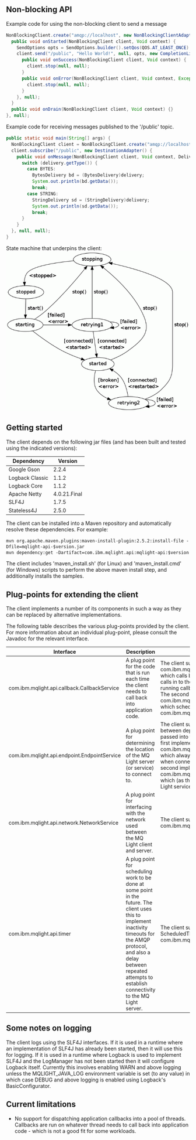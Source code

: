 ## Non-blocking API

Example code for using the non-blocking client to send a message

```java
NonBlockingClient.create("amqp://localhost", new NonBlockingClientAdapter() {
  public void onStarted(NonBlockingClient client, Void context) {
    SendOptions opts = SendOptions.builder().setQos(QOS.AT_LEAST_ONCE).build();
    client.send("/public", "Hello World!", null, opts, new CompletionListener() {
      public void onSuccess(NonBlockingClient client, Void context) {
        client.stop(null, null);
      }
      public void onError(NonBlockingClient client, Void context, Exception exception) {
        client.stop(null, null);
      }
    }, null);
  }
  public void onDrain(NonBlockingClient client, Void context) {}
}, null);
```

Example code for receiving messages published to the '/public' topic.

```java
public static void main(String[] args) {
  NonBlockingClient client = NonBlockingClient.create("amqp://localhost", null, null);
  client.subscribe("/public", new DestinationAdapter() {
    public void onMessage(NonBlockingClient client, Void context, Delivery delivery) {
      switch (delivery.getType()) {
        case BYTES:
          BytesDelivery bd = (BytesDelivery)delivery;
          System.out.println(bd.getData());
          break;
        case STRING:
          StringDelivery sd = (StringDelivery)delivery;
          System.out.println(sd.getData());
          break;
      }
    }
  }, null, null);
}
```

State machine that underpins the client:  
![Diagram of a state machine](mqlight/src/main/java/com/ibm/mqlight/api/doc-files/sm.gif)

## Getting started

The client depends on the following jar files (and has been built and tested
using the indicated versions):

Dependency      | Version  
--------------- | -------------
Google Gson     | 2.2.4
Logback Classic | 1.1.2
Logback Core    | 1.1.2
Apache Netty    | 4.0.21.Final
SLF4J           | 1.7.5
Stateless4J     | 2.5.0

The client can be installed into a Maven repository and automatically resolve these dependencies. For example:
    
```
mvn org.apache.maven.plugins:maven-install-plugin:2.5.2:install-file -Dfile=mqlight-api-$version.jar
mvn dependency:get -Dartifact=com.ibm.mqlight.api:mqlight-api:$version
```

The client includes 'maven_install.sh' (for Linux) and 'maven_install.cmd' (for Windows) scripts to perform the
above maven install step, and additionally installs the samples.

## Plug-points for extending the client

The client implements a number of its components in such a way as they can be
replaced by alternative implementations.

The following table describes the various plug-points provided by the client.
For more information about an individual plug-point, please consult the
Javadoc for the relevant interface.

Interface                                    | Description                                                                                                                                                                                                                                        | Supplied implementations
-------------------------------------------- | -------------------------------------------------------------------------------------------------------------------------------------------------------------------------------------------------------------------------------------------------- | ------------------------------------------------------------------------------------------------------------------------------------------------------------------------------------------------------------------------------------------------------------------------------------------------------------------------------------------------------------------------------------------------------------------------------------------------------------------------------------------------------------------------------------------------------------------------------------
com.ibm.mqlight.api.callback.CallbackService | A plug point for the code that is run each time the client needs to call back into application code.                                                                                                                                               | The client supplies two implementations. The first is: com.ibm.mqlight.api.callback.impl.SameThreadCallbackService, which calls back into application code using whatever thread calls in to the plug-point. This introduces minimal overhead on running callbacks - but is not suitable for callbacks that block. The second implementation is: com.ibm.mqlight.api.callback.impl.ThreadPoolCallbackService which schedules callbacks into a threadpool. The default is com.ibm.mqlight.api.callback.impl.ThreadPoolCallbackService.
com.ibm.mqlight.api.endpoint.EndpointService | A plug point for determining the location of the MQ Light server (or service) to connect to.                                                                                                                                                       | The client supplies two implementations, which can be chosen between depending on the value of the `service` parameter passed into the `create` method used to create the client. The first implementation is: com.ibm.mqlight.api.impl.endpoint.SingleEndpointService, which always returns the same endpoint details and is useful when connecting to the stand-alone MQ Light server. The second implementation is: com.ibm.mqlight.api.impl.endpoint.BluemixEndpointService, which (as the name suggests) looks up instances of the MQ Light service in the Bluemix environment.
com.ibm.mqlight.api.network.NetworkService   | A plug point for interfacing with the network used between the MQ Light client and server.                                                                                                                                                         | The client supplies an Apache Netty-based implementation: com.ibm.mqlight.api.impl.network.NettyNetworkService
com.ibm.mqlight.api.timer                    | A plug point for scheduling work to be done at some point in the future. The client uses this to implement inactivity timeouts for the AMQP protocol, and also a delay between repeated attempts to establish connectivity to the MQ Light server. | The client supplies an implementation based on ScheduledThreadPoolExecutor: com.ibm.mqlight.api.impl.timer.TimerServiceImpl
  
## Some notes on logging

The client logs using the SLF4J interfaces. If it is used in a runtime where
an implementation of SLF4J has already been started, then it will use this for
logging. If it is used in a runtime where Logback is used to implement SLF4J
and the LogManager has not been started then it will configure Logback itself.
Currently this involves enabling WARN and above logging unless the
MQLIGHT_JAVA_LOG environment variable is set (to any value) in which case
DEBUG and above logging is enabled using Logback's BasicConfigurator.

## Current limitations

* No support for dispatching application callbacks into a pool of threads.
  Callbacks are run on whatever thread needs to call back into application
  code - which is not a good fit for some workloads.

